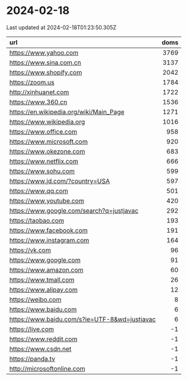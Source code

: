 # 2024-02-18

<!-- BEGIN -->
Last updated at 2024-02-18T01:23:50.305Z

url | doms
:- | -:
https://www.yahoo.com | 3769
https://www.sina.com.cn | 3137
https://www.shopify.com | 2042
https://zoom.us | 1784
http://xinhuanet.com | 1722
https://www.360.cn | 1536
https://en.wikipedia.org/wiki/Main_Page | 1271
https://www.wikipedia.org | 1016
https://www.office.com | 958
https://www.microsoft.com | 920
https://www.okezone.com | 683
https://www.netflix.com | 666
https://www.sohu.com | 599
https://www.jd.com/?country=USA | 597
https://www.qq.com | 501
https://www.youtube.com | 420
https://www.google.com/search?q=justjavac | 292
https://taobao.com | 193
https://www.facebook.com | 191
https://www.instagram.com | 164
https://vk.com | 96
https://www.google.com | 91
https://www.amazon.com | 60
https://www.tmall.com | 26
https://www.alipay.com | 12
https://weibo.com | 8
https://www.baidu.com | 6
https://www.baidu.com/s?ie=UTF-8&wd=justjavac | 6
https://live.com | -1
https://www.reddit.com | -1
https://www.csdn.net | -1
https://panda.tv | -1
http://microsoftonline.com | -1
<!-- END -->
